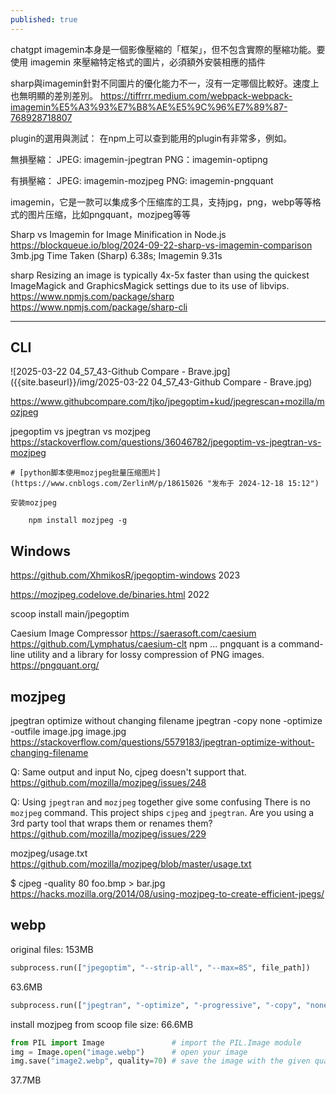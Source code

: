 ```yaml
---
published: true
---
```

chatgpt
imagemin本身是一個影像壓縮的「框架」，但不包含實際的壓縮功能。要使用 imagemin 來壓縮特定格式的圖片，必須額外安裝相應的插件

sharp與imagemin針對不同圖片的優化能力不一，沒有一定哪個比較好。速度上也無明顯的差別差別。
  https://tiffrrr.medium.com/webpack-webpack-imagemin%E5%A3%93%E7%B8%AE%E5%9C%96%E7%89%87-768928718807
  
plugin的選用與測試：
在npm上可以查到能用的plugin有非常多，例如。

無損壓縮：
JPEG: imagemin-jpegtran
PNG：imagemin-optipng

有損壓縮：
JPEG: imagemin-mozjpeg
PNG: imagemin-pngquant

imagemin，它是一款可以集成多个压缩库的工具，支持jpg，png，webp等等格式的图片压缩，比如pngquant，mozjpeg等等

Sharp vs Imagemin for Image Minification in Node.js
  https://blockqueue.io/blog/2024-09-22-sharp-vs-imagemin-comparison
  3mb.jpg Time Taken (Sharp) 6.38s;	Imagemin 9.31s

sharp
Resizing an image is typically 4x-5x faster than using the quickest ImageMagick and GraphicsMagick settings due to its use of libvips.
  https://www.npmjs.com/package/sharp
  https://www.npmjs.com/package/sharp-cli

---

## CLI

![2025-03-22 04_57_43-Github Compare - Brave.jpg]({{site.baseurl}}/img/2025-03-22 04_57_43-Github Compare - Brave.jpg)

https://www.githubcompare.com/tjko/jpegoptim+kud/jpegrescan+mozilla/mozjpeg

jpegoptim vs jpegtran vs mozjpeg
  https://stackoverflow.com/questions/36046782/jpegoptim-vs-jpegtran-vs-mozjpeg

```
# [python脚本使用mozjpeg批量压缩图片](https://www.cnblogs.com/ZerlinM/p/18615026 "发布于 2024-12-18 15:12")

安装mozjpeg

    npm install mozjpeg -g
```

## Windows
https://github.com/XhmikosR/jpegoptim-windows
2023

https://mozjpeg.codelove.de/binaries.html
2022

scoop install main/jpegoptim

Caesium Image Compressor
  https://saerasoft.com/caesium
  https://github.com/Lymphatus/caesium-clt
npm ...
pngquant is a command-line utility and a library for lossy compression of PNG images.
  https://pngquant.org/

## mozjpeg

jpegtran optimize without changing filename
  jpegtran -copy none -optimize -outfile image.jpg image.jpg
  https://stackoverflow.com/questions/5579183/jpegtran-optimize-without-changing-filename
  
Q: Same output and input
No, cjpeg doesn't support that.
  https://github.com/mozilla/mozjpeg/issues/248
  
Q: Using `jpegtran` and `mozjpeg` together give some confusing
There is no `mozjpeg` command. This project ships `cjpeg` and `jpegtran`. Are you using a 3rd party tool that wraps them or renames them?
  https://github.com/mozilla/mozjpeg/issues/229
  
mozjpeg/usage.txt
  https://github.com/mozilla/mozjpeg/blob/master/usage.txt
  
$ cjpeg -quality 80 foo.bmp > bar.jpg
  https://hacks.mozilla.org/2014/08/using-mozjpeg-to-create-efficient-jpegs/
  
## webp

original files: 153MB

```py
subprocess.run(["jpegoptim", "--strip-all", "--max=85", file_path])
```
63.6MB


```py
subprocess.run(["jpegtran", "-optimize", "-progressive", "-copy", "none", "-outfile", file_path, file_path])
```
install mozjpeg from scoop
file size: 66.6MB


```py
from PIL import Image               # import the PIL.Image module
img = Image.open("image.webp")      # open your image
img.save("image2.webp", quality=70) # save the image with the given quality
```
37.7MB